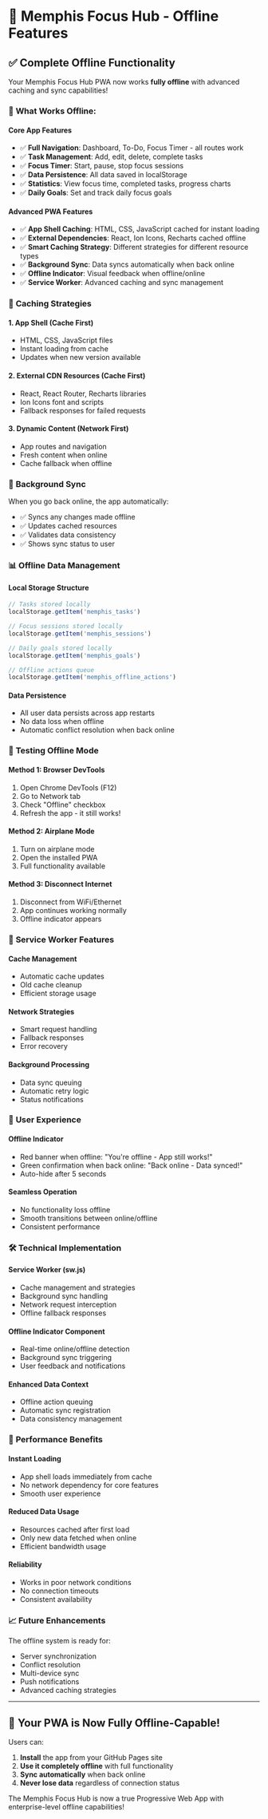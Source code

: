 # 📱 Memphis Focus Hub - Offline Features

## ✅ **Complete Offline Functionality**

Your Memphis Focus Hub PWA now works **fully offline** with advanced caching and sync capabilities!

### 🔋 **What Works Offline:**

#### **Core App Features**
- ✅ **Full Navigation**: Dashboard, To-Do, Focus Timer - all routes work
- ✅ **Task Management**: Add, edit, delete, complete tasks
- ✅ **Focus Timer**: Start, pause, stop focus sessions
- ✅ **Data Persistence**: All data saved in localStorage
- ✅ **Statistics**: View focus time, completed tasks, progress charts
- ✅ **Daily Goals**: Set and track daily focus goals

#### **Advanced PWA Features**
- ✅ **App Shell Caching**: HTML, CSS, JavaScript cached for instant loading
- ✅ **External Dependencies**: React, Ion Icons, Recharts cached offline
- ✅ **Smart Caching Strategy**: Different strategies for different resource types
- ✅ **Background Sync**: Data syncs automatically when back online
- ✅ **Offline Indicator**: Visual feedback when offline/online
- ✅ **Service Worker**: Advanced caching and sync management

### 🚀 **Caching Strategies**

#### **1. App Shell (Cache First)**
- HTML, CSS, JavaScript files
- Instant loading from cache
- Updates when new version available

#### **2. External CDN Resources (Cache First)**
- React, React Router, Recharts libraries
- Ion Icons font and scripts
- Fallback responses for failed requests

#### **3. Dynamic Content (Network First)**
- App routes and navigation
- Fresh content when online
- Cache fallback when offline

### 🔄 **Background Sync**

When you go back online, the app automatically:
- ✅ Syncs any changes made offline
- ✅ Updates cached resources
- ✅ Validates data consistency
- ✅ Shows sync status to user

### 📊 **Offline Data Management**

#### **Local Storage Structure**
```javascript
// Tasks stored locally
localStorage.getItem('memphis_tasks')

// Focus sessions stored locally  
localStorage.getItem('memphis_sessions')

// Daily goals stored locally
localStorage.getItem('memphis_goals')

// Offline actions queue
localStorage.getItem('memphis_offline_actions')
```

#### **Data Persistence**
- All user data persists across app restarts
- No data loss when offline
- Automatic conflict resolution when back online

### 🎯 **Testing Offline Mode**

#### **Method 1: Browser DevTools**
1. Open Chrome DevTools (F12)
2. Go to Network tab
3. Check "Offline" checkbox
4. Refresh the app - it still works!

#### **Method 2: Airplane Mode**
1. Turn on airplane mode
2. Open the installed PWA
3. Full functionality available

#### **Method 3: Disconnect Internet**
1. Disconnect from WiFi/Ethernet
2. App continues working normally
3. Offline indicator appears

### 🔧 **Service Worker Features**

#### **Cache Management**
- Automatic cache updates
- Old cache cleanup
- Efficient storage usage

#### **Network Strategies**
- Smart request handling
- Fallback responses
- Error recovery

#### **Background Processing**
- Data sync queuing
- Automatic retry logic
- Status notifications

### 📱 **User Experience**

#### **Offline Indicator**
- Red banner when offline: "You're offline - App still works!"
- Green confirmation when back online: "Back online - Data synced!"
- Auto-hide after 5 seconds

#### **Seamless Operation**
- No functionality loss offline
- Smooth transitions between online/offline
- Consistent performance

### 🛠️ **Technical Implementation**

#### **Service Worker (sw.js)**
- Cache management and strategies
- Background sync handling
- Network request interception
- Offline fallback responses

#### **Offline Indicator Component**
- Real-time online/offline detection
- Background sync triggering
- User feedback and notifications

#### **Enhanced Data Context**
- Offline action queuing
- Automatic sync registration
- Data consistency management

### 🚀 **Performance Benefits**

#### **Instant Loading**
- App shell loads immediately from cache
- No network dependency for core features
- Smooth user experience

#### **Reduced Data Usage**
- Resources cached after first load
- Only new data fetched when online
- Efficient bandwidth usage

#### **Reliability**
- Works in poor network conditions
- No connection timeouts
- Consistent availability

### 📈 **Future Enhancements**

The offline system is ready for:
- Server synchronization
- Conflict resolution
- Multi-device sync
- Push notifications
- Advanced caching strategies

---

## 🎉 **Your PWA is Now Fully Offline-Capable!**

Users can:
1. **Install** the app from your GitHub Pages site
2. **Use it completely offline** with full functionality
3. **Sync automatically** when back online
4. **Never lose data** regardless of connection status

The Memphis Focus Hub is now a true Progressive Web App with enterprise-level offline capabilities!
